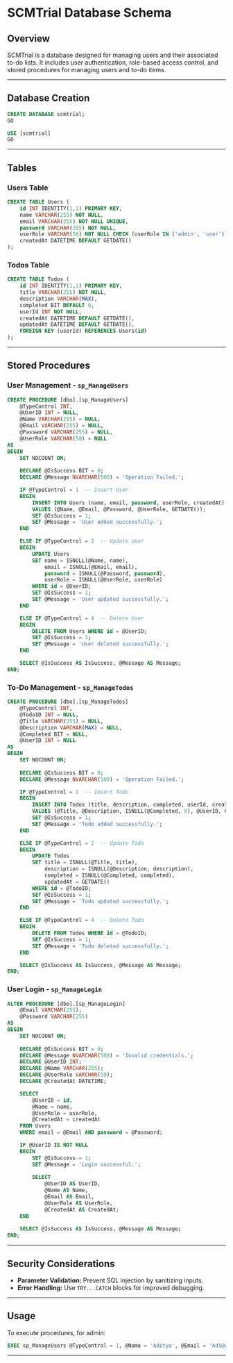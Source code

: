 # SCMTrial Database Schema

## Overview
SCMTrial is a database designed for managing users and their associated to-do lists. It includes user authentication, role-based access control, and stored procedures for managing users and to-do items.

---

## Database Creation
```sql
CREATE DATABASE scmtrial;
GO

USE [scmtrial]
GO
```

---

## Tables

### Users Table
```sql
CREATE TABLE Users (
    id INT IDENTITY(1,1) PRIMARY KEY,
    name VARCHAR(255) NOT NULL,
    email VARCHAR(255) NOT NULL UNIQUE,
    password VARCHAR(255) NOT NULL,
    userRole VARCHAR(50) NOT NULL CHECK (userRole IN ('admin', 'user')),
    createdAt DATETIME DEFAULT GETDATE()
);
```

### Todos Table
```sql
CREATE TABLE Todos (
    id INT IDENTITY(1,1) PRIMARY KEY,
    title VARCHAR(255) NOT NULL,
    description VARCHAR(MAX),
    completed BIT DEFAULT 0,
    userId INT NOT NULL,
    createdAt DATETIME DEFAULT GETDATE(),
    updatedAt DATETIME DEFAULT GETDATE(),
    FOREIGN KEY (userId) REFERENCES Users(id)
);
```

---

## Stored Procedures

### User Management - `sp_ManageUsers`
```sql
CREATE PROCEDURE [dbo].[sp_ManageUsers]
    @TypeControl INT,
    @UserID INT = NULL,
    @Name VARCHAR(255) = NULL,
    @Email VARCHAR(255) = NULL,
    @Password VARCHAR(255) = NULL,
    @UserRole VARCHAR(50) = NULL
AS
BEGIN
    SET NOCOUNT ON;
    
    DECLARE @IsSuccess BIT = 0;
    DECLARE @Message NVARCHAR(500) = 'Operation Failed.';

    IF @TypeControl = 1  -- Insert User
    BEGIN
        INSERT INTO Users (name, email, password, userRole, createdAt)
        VALUES (@Name, @Email, @Password, @UserRole, GETDATE());
        SET @IsSuccess = 1;
        SET @Message = 'User added successfully.';
    END

    ELSE IF @TypeControl = 2  -- Update User
    BEGIN
        UPDATE Users
        SET name = ISNULL(@Name, name),
            email = ISNULL(@Email, email),
            password = ISNULL(@Password, password),
            userRole = ISNULL(@UserRole, userRole)
        WHERE id = @UserID;
        SET @IsSuccess = 1;
        SET @Message = 'User updated successfully.';
    END

    ELSE IF @TypeControl = 4  -- Delete User
    BEGIN
        DELETE FROM Users WHERE id = @UserID;
        SET @IsSuccess = 1;
        SET @Message = 'User deleted successfully.';
    END

    SELECT @IsSuccess AS IsSuccess, @Message AS Message;
END;
```

### To-Do Management - `sp_ManageTodos`
```sql
CREATE PROCEDURE [dbo].[sp_ManageTodos]
    @TypeControl INT,
    @TodoID INT = NULL,
    @Title VARCHAR(255) = NULL,
    @Description VARCHAR(MAX) = NULL,
    @Completed BIT = NULL,
    @UserID INT = NULL
AS
BEGIN
    SET NOCOUNT ON;
    
    DECLARE @IsSuccess BIT = 0;
    DECLARE @Message NVARCHAR(500) = 'Operation Failed.';

    IF @TypeControl = 1  -- Insert Todo
    BEGIN
        INSERT INTO Todos (title, description, completed, userId, createdAt, updatedAt)
        VALUES (@Title, @Description, ISNULL(@Completed, 0), @UserID, GETDATE(), GETDATE());
        SET @IsSuccess = 1;
        SET @Message = 'Todo added successfully.';
    END

    ELSE IF @TypeControl = 2  -- Update Todo
    BEGIN
        UPDATE Todos
        SET title = ISNULL(@Title, title),
            description = ISNULL(@Description, description),
            completed = ISNULL(@Completed, completed),
            updatedAt = GETDATE()
        WHERE id = @TodoID;
        SET @IsSuccess = 1;
        SET @Message = 'Todo updated successfully.';
    END

    ELSE IF @TypeControl = 4  -- Delete Todo
    BEGIN
        DELETE FROM Todos WHERE id = @TodoID;
        SET @IsSuccess = 1;
        SET @Message = 'Todo deleted successfully.';
    END

    SELECT @IsSuccess AS IsSuccess, @Message AS Message;
END;
```

### User Login - `sp_ManageLogin`
```sql
ALTER PROCEDURE [dbo].[sp_ManageLogin]
    @Email VARCHAR(255),
    @Password VARCHAR(255)
AS
BEGIN
    SET NOCOUNT ON;
    
    DECLARE @IsSuccess BIT = 0;
    DECLARE @Message NVARCHAR(500) = 'Invalid credentials.';
    DECLARE @UserID INT;
    DECLARE @Name VARCHAR(255);
    DECLARE @UserRole VARCHAR(50);
    DECLARE @CreatedAt DATETIME;

    SELECT
        @UserID = id,
        @Name = name,
        @UserRole = userRole,
        @CreatedAt = createdAt
    FROM Users
    WHERE email = @Email AND password = @Password;

    IF @UserID IS NOT NULL
    BEGIN
        SET @IsSuccess = 1;
        SET @Message = 'Login successful.';
        
        SELECT
            @UserID AS UserID,
            @Name AS Name,
            @Email AS Email,
            @UserRole AS UserRole,
            @CreatedAt AS CreatedAt;
    END
    
    SELECT @IsSuccess AS IsSuccess, @Message AS Message;
END;
```

---

## Security Considerations
- **Parameter Validation:** Prevent SQL injection by sanitizing inputs.
- **Error Handling:** Use `TRY...CATCH` blocks for improved debugging.

---

## Usage
To execute procedures, for admin:
```sql
EXEC sp_ManageUsers @TypeControl = 1, @Name = 'Aditya', @Email = 'Adi@gmail.com', @Password = '123', @UserRole = 'admin';
```

---


